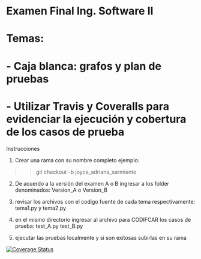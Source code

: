 # Examen Final Ing. Software II
# Temas:
# - Caja blanca: grafos y plan de pruebas
# - Utilizar Travis y Coveralls para evidenciar la ejecución y cobertura de los casos de prueba

Instrucciones 

1) Crear una rama con su nombre completo ejemplo:
>> git checkout -b joyce_adriana_sarmiento

2) De acuerdo a la versión del examen A o B ingresar a los folder denominados:
Version_A o Version_B

3) revisar los archivos con el codigo fuente de cada tema respectivamente:
tema1.py y tema2.py

4) en el mismo directorio ingresar al archivo para CODIFCAR los casos de prueba:
test_A.py
test_B.py

5) ejecutar las pruebas localmente y si son exitosas subirlas en su rama



[![Coverage Status](https://coveralls.io/repos/github/joyce-adri/Examen_Final/badge.svg?branch=master)](https://coveralls.io/github/joyce-adri/Examen_Final?branch=master)